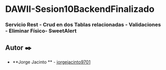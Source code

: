 # DAWII-Sesion10BackendFinalizado
### Servicio Rest - Crud en dos Tablas relacionadas - Validaciones - Eliminar Físico- SweetAlert

## Autor ✒️

* **Jorge Jacinto ** - [jorgejacinto9701](https://github.com/jorgejacinto9701)
